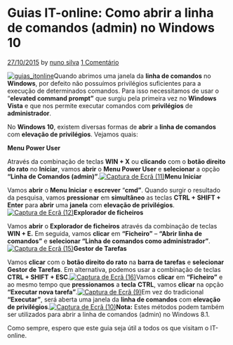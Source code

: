 # Guias IT-online: Como abrir a linha de comandos (admin) no Windows 10

[27/10/2015](https://itonlineblog.wordpress.com/2015/10/27/guias-it-online-como-abrir-a-linha-de-comandos-admin-no-windows-10/) by [nuno silva](https://itonlineblog.wordpress.com/author/nunofsilva/) [1 Comentário](https://itonlineblog.wordpress.com/2015/10/27/guias-it-online-como-abrir-a-linha-de-comandos-admin-no-windows-10/#comments)

[![guias_itonline](https://itonlineblog.files.wordpress.com/2013/12/guias_itonline.png?w=130&h=129)](https://itonlineblog.files.wordpress.com/2013/12/guias_itonline.png)Quando abrimos uma janela da **linha de comandos** no **Windows**, por defeito não possuímos privilégios suficientes para a execução de determinados comandos. Para isso necessitamos de usar o “**elevated command prompt”** que surgiu pela primeira vez no **Windows Vista** e que nos permite executar comandos com **privilégios** de **administrador**.

No **Windows 10**, existem diversas formas de **abrir** a **linha de comandos** com **elevação de privilégios**. Vejamos quais:

**Menu Power User**

Através da combinação de teclas **WIN + X** ou **clicando** com o **botão direito do rato** no **Iniciar**, vamos **abrir** o **Menu Power User** e **selecionar** a opção **“Linha de Comandos (admin)”**.[![Captura de Ecrã (11)](https://itonlineblog.files.wordpress.com/2015/10/captura-de-ecrc3a3-11.png?w=512&h=400)](https://itonlineblog.files.wordpress.com/2015/10/captura-de-ecrc3a3-11.png)**Menu Iniciar**

Vamos **abrir** o **Menu Iniciar** e **escrever** “**cmd”**. Quando surgir o resultado da pesquisa, vamos **pressionar** em **simultâneo** as teclas **CTRL + SHIFT + Enter** para **abrir** uma **janela** com **elevação de privilégios**.[![Captura de Ecrã (12)](https://itonlineblog.files.wordpress.com/2015/10/captura-de-ecrc3a3-12.png?w=519&h=500)](https://itonlineblog.files.wordpress.com/2015/10/captura-de-ecrc3a3-12.png)**Explorador de ficheiros**

Vamos **abrir** o **Explorador de ficheiros** através da combinação de teclas **WIN + E.** Em seguida, vamos **clicar** em **“Ficheiro”** – **“Abrir linha de comandos”** e **selecionar “Linha de comandos como administrador”**.[![Captura de Ecrã (15)](https://itonlineblog.files.wordpress.com/2015/10/captura-de-ecrc3a3-151-e1445987009218.png?w=820&h=320)](https://itonlineblog.files.wordpress.com/2015/10/captura-de-ecrc3a3-151.png)**Gestor de Tarefas**

Vamos **clicar** com o **botão direito do rato** na **barra de tarefas** e **selecionar** **Gestor de Tarefas**. Em alternativa, podemos usar a combinação de teclas **CTRL + SHIFT + ESC**.[![Captura de Ecrã (16)](https://itonlineblog.files.wordpress.com/2015/10/captura-de-ecrc3a3-161.png?w=820&h=242)](https://itonlineblog.files.wordpress.com/2015/10/captura-de-ecrc3a3-161.png)Vamos **clicar** em **“Ficheiro”** e ao mesmo tempo que **pressionamos** a **tecla** **CTRL**, vamos **clicar** na opção **“Executar nova tarefa”**.[![Captura de Ecrã (9)](https://itonlineblog.files.wordpress.com/2015/10/captura-de-ecrc3a3-9-e1445987053371.png?w=820&h=375)](https://itonlineblog.files.wordpress.com/2015/10/captura-de-ecrc3a3-9.png)Em vez do tradicional **“Executar”**, será aberta uma janela da **linha de comandos** com **elevação de privilégios**.[![Captura de Ecrã (10)](https://itonlineblog.files.wordpress.com/2015/10/captura-de-ecrc3a3-10-e1445987085248.png?w=820&h=349)](https://itonlineblog.files.wordpress.com/2015/10/captura-de-ecrc3a3-10-e1445987085248.png)**Nota:** Estes métodos podem também ser utilizados para abrir a linha de comandos (admin) no Windows 8.1.

Como sempre, espero que este guia seja útil a todos os que visitam o IT-online.